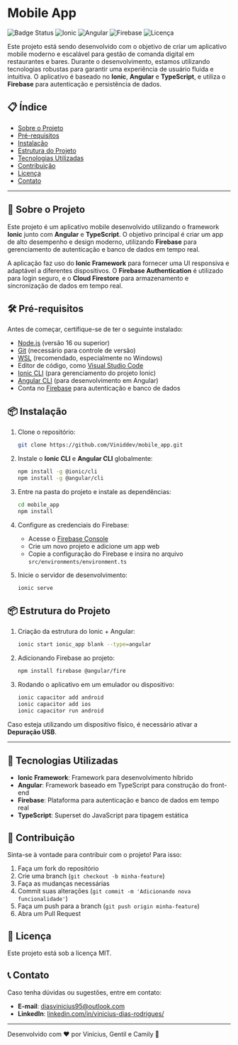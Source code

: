 # Mobile App

![Badge Status](https://img.shields.io/badge/status-Em%20Desenvolvimento-yellow)
![Ionic](https://img.shields.io/badge/Ionic-%3E%3D%206.0-blue)
![Angular](https://img.shields.io/badge/Angular-%3E%3D%2015.0-blue)
![Firebase](https://img.shields.io/badge/Firebase-Authentication%20%26%20Database-orange)
![Licença](https://img.shields.io/badge/licen%C3%A7a-MIT-green)

Este projeto está sendo desenvolvido com o objetivo de criar um aplicativo mobile moderno e escalável para gestão de comanda digital em restaurantes e bares. Durante o desenvolvimento, estamos utilizando tecnologias robustas para garantir uma experiência de usuário fluida e intuitiva. O aplicativo é baseado no **Ionic**, **Angular** e **TypeScript**, e utiliza o **Firebase** para autenticação e persistência de dados.

## 📋 Índice

- [Sobre o Projeto](##sobre-o-projeto)
- [Pré-requisitos](#pré-requisitos)
- [Instalação](#instalação)
- [Estrutura do Projeto](#estrutura-do-projeto)
- [Tecnologias Utilizadas](#tecnologias-utilizadas)
- [Contribuição](#contribuição)
- [Licença](#licença)
- [Contato](#contato)

---

## 🚀 Sobre o Projeto

Este projeto é um aplicativo mobile desenvolvido utilizando o framework **Ionic** junto com **Angular** e **TypeScript**. O objetivo principal é criar um app de alto desempenho e design moderno, utilizando **Firebase** para gerenciamento de autenticação e banco de dados em tempo real.

A aplicação faz uso do **Ionic Framework** para fornecer uma UI responsiva e adaptável a diferentes dispositivos. O **Firebase Authentication** é utilizado para login seguro, e o **Cloud Firestore** para armazenamento e sincronização de dados em tempo real.

## 🛠 Pré-requisitos

Antes de começar, certifique-se de ter o seguinte instalado:

- [Node.js](https://nodejs.org/) (versão 16 ou superior)
- [Git](https://git-scm.com/) (necessário para controle de versão)
- [WSL](https://www.youtube.com/watch?v=o1_E4PBl30s) (recomendado, especialmente no Windows)
- Editor de código, como [Visual Studio Code](https://code.visualstudio.com/)
- [Ionic CLI](https://ionicframework.com/docs/cli) (para gerenciamento do projeto Ionic)
- [Angular CLI](https://angular.io/cli) (para desenvolvimento em Angular)
- Conta no [Firebase](https://firebase.google.com/) para autenticação e banco de dados

## 📦 Instalação

1. Clone o repositório:
   ```bash
   git clone https://github.com/Viniddev/mobile_app.git
   ```

2. Instale o **Ionic CLI** e **Angular CLI** globalmente:
   ```bash
   npm install -g @ionic/cli
   npm install -g @angular/cli
   ```

3. Entre na pasta do projeto e instale as dependências:
   ```bash
   cd mobile_app
   npm install
   ```

4. Configure as credenciais do Firebase:
   - Acesse o [Firebase Console](https://console.firebase.google.com/)
   - Crie um novo projeto e adicione um app web
   - Copie a configuração do Firebase e insira no arquivo `src/environments/environment.ts`

5. Inicie o servidor de desenvolvimento:
   ```bash
   ionic serve
   ```

## 📦 Estrutura do Projeto

1. Criação da estrutura do Ionic + Angular:
   ```bash
   ionic start ionic_app blank --type=angular
   ```

2. Adicionando Firebase ao projeto:
   ```bash
   npm install firebase @angular/fire
   ```

3. Rodando o aplicativo em um emulador ou dispositivo:
   ```bash
   ionic capacitor add android
   ionic capacitor add ios
   ionic capacitor run android
   ```

Caso esteja utilizando um dispositivo físico, é necessário ativar a **Depuração USB**.

---

## 🚀 Tecnologias Utilizadas

- **Ionic Framework**: Framework para desenvolvimento híbrido
- **Angular**: Framework baseado em TypeScript para construção do front-end
- **Firebase**: Plataforma para autenticação e banco de dados em tempo real
- **TypeScript**: Superset do JavaScript para tipagem estática

## 🤝 Contribuição

Sinta-se à vontade para contribuir com o projeto! Para isso:

1. Faça um fork do repositório
2. Crie uma branch (`git checkout -b minha-feature`)
3. Faça as mudanças necessárias
4. Commit suas alterações (`git commit -m 'Adicionando nova funcionalidade'`)
5. Faça um push para a branch (`git push origin minha-feature`)
6. Abra um Pull Request

## 📜 Licença

Este projeto está sob a licença MIT.

## 📞 Contato

Caso tenha dúvidas ou sugestões, entre em contato:

- **E-mail**: diasvinicius95@outlook.com
- **LinkedIn**: [linkedin.com/in/vinicius-dias-rodrigues/](https://www.linkedin.com/in/vinicius-dias-rodrigues/)

---

Desenvolvido com ❤️ por Vinícius, Gentil e Camily 🚀


